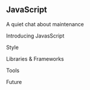 JavaScript
----------

A quiet chat about maintenance <!-- .element: class="fragment" -->

Introducing JavasScript <!-- .element: class="fragment" -->

Style <!-- .element: class="fragment" -->

Libraries & Frameworks <!-- .element: class="fragment" -->

Tools <!-- .element: class="fragment" -->

Future <!-- .element: class="fragment" -->
